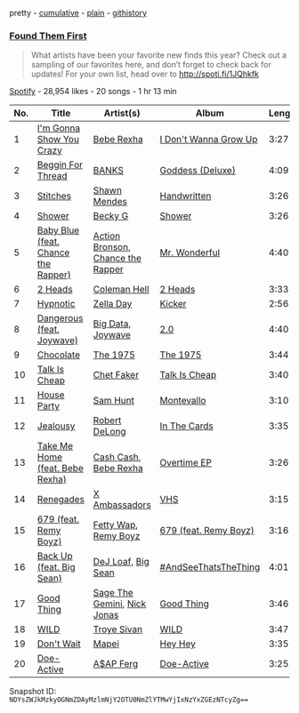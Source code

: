 pretty - [cumulative](/playlists/cumulative/3sJ6SlgRo56Oa7YhHcLK5l.md) - [plain](/playlists/plain/3sJ6SlgRo56Oa7YhHcLK5l) - [githistory](https://github.githistory.xyz/mackorone/spotify-playlist-archive/blob/main/playlists/plain/3sJ6SlgRo56Oa7YhHcLK5l)

### [Found Them First](https://open.spotify.com/playlist/3sJ6SlgRo56Oa7YhHcLK5l)

> What artists have been your favorite new finds this year? Check out a sampling of our favorites here, and don’t forget to check back for updates! For your own list, head over to <a href="http://spoti.fi/1JQhkfk">http://spoti.fi/1JQhkfk</a>

[Spotify](https://open.spotify.com/user/spotify) - 28,954 likes - 20 songs - 1 hr 13 min

| No. | Title | Artist(s) | Album | Length |
|---|---|---|---|---|
| 1 | [I'm Gonna Show You Crazy](https://open.spotify.com/track/3EVooCKm9XbvXsfgjhGDAB) | [Bebe Rexha](https://open.spotify.com/artist/64M6ah0SkkRsnPGtGiRAbb) | [I Don't Wanna Grow Up](https://open.spotify.com/album/7fpYQJGXdDUzmhZAQmf8BE) | 3:27 |
| 2 | [Beggin For Thread](https://open.spotify.com/track/4PvD06Pmbm2rHG2JjSlElF) | [BANKS](https://open.spotify.com/artist/2xe8IXgCTpwHE3eA9hTs4n) | [Goddess \(Deluxe\)](https://open.spotify.com/album/1eeYYgK208xvkCEGkYqWah) | 4:09 |
| 3 | [Stitches](https://open.spotify.com/track/3zkWCteF82vJwv0hRLba76) | [Shawn Mendes](https://open.spotify.com/artist/7n2wHs1TKAczGzO7Dd2rGr) | [Handwritten](https://open.spotify.com/album/0CnQ0JQajNswRjPkNYVG8m) | 3:26 |
| 4 | [Shower](https://open.spotify.com/track/3DmW6y7wTEYHJZlLo1r6XJ) | [Becky G](https://open.spotify.com/artist/4obzFoKoKRHIphyHzJ35G3) | [Shower](https://open.spotify.com/album/4JlzEvVJqpb62Xwc0EmOHr) | 3:26 |
| 5 | [Baby Blue \(feat\. Chance the Rapper\)](https://open.spotify.com/track/7gDwRzJhLs0fFHaGtMDJVM) | [Action Bronson](https://open.spotify.com/artist/7BMccF0hQFBpP6417k1OtQ), [Chance the Rapper](https://open.spotify.com/artist/1anyVhU62p31KFi8MEzkbf) | [Mr\. Wonderful](https://open.spotify.com/album/7ijgeLAW3W3vZ9jf6tozFq) | 4:40 |
| 6 | [2 Heads](https://open.spotify.com/track/3bi8yEuK44vLcbjHkPH0u1) | [Coleman Hell](https://open.spotify.com/artist/3q9nybxzbSHsesDBHUlP4c) | [2 Heads](https://open.spotify.com/album/7l6O4yFBhc8t0rs0C3MAcP) | 3:33 |
| 7 | [Hypnotic](https://open.spotify.com/track/2zsWRxMcUdGjj8TnWkVKw0) | [Zella Day](https://open.spotify.com/artist/100sLnojEpcadRx4edEBA6) | [Kicker](https://open.spotify.com/album/600XgAY1N6sRPVczmBogiF) | 2:56 |
| 8 | [Dangerous \(feat\. Joywave\)](https://open.spotify.com/track/3y8AEUef1AVfr0npU5UOa9) | [Big Data](https://open.spotify.com/artist/4S1nvNHWiZLP4rzwmULmUa), [Joywave](https://open.spotify.com/artist/1UfzhwcOR4yfX7yHTPfC9m) | [2.0](https://open.spotify.com/album/7MvpqHRTRxHu7QoPiYnmzH) | 4:40 |
| 9 | [Chocolate](https://open.spotify.com/track/44Ljlpy44mHvLJxcYUvTK0) | [The 1975](https://open.spotify.com/artist/3mIj9lX2MWuHmhNCA7LSCW) | [The 1975](https://open.spotify.com/album/33ZqJmmqFE8Z7Ak1Lxbnfb) | 3:44 |
| 10 | [Talk Is Cheap](https://open.spotify.com/track/6rZG4b7DocC5rO43Lv8zWi) | [Chet Faker](https://open.spotify.com/artist/6UcJxoeHWWWyT5HZP064om) | [Talk Is Cheap](https://open.spotify.com/album/6If2bJHDvvM5PvxnKO8IAX) | 3:40 |
| 11 | [House Party](https://open.spotify.com/track/1TwLKNsCnhi1HxbIi4bAW0) | [Sam Hunt](https://open.spotify.com/artist/2kucQ9jQwuD8jWdtR9Ef38) | [Montevallo](https://open.spotify.com/album/0V7c0hnrLUFJyHNtjiAT2E) | 3:10 |
| 12 | [Jealousy](https://open.spotify.com/track/2igkt5sVPBzrLXKWR98rFF) | [Robert DeLong](https://open.spotify.com/artist/42crL07E4WPfVovyUtMpvC) | [In The Cards](https://open.spotify.com/album/1Syxk8SXUlybhTg9AhzZmn) | 3:35 |
| 13 | [Take Me Home \(feat\. Bebe Rexha\)](https://open.spotify.com/track/3qZkpG7RW81clweFyefCe2) | [Cash Cash](https://open.spotify.com/artist/1LOB7jTeEV14pHai6EXSzF), [Bebe Rexha](https://open.spotify.com/artist/64M6ah0SkkRsnPGtGiRAbb) | [Overtime EP](https://open.spotify.com/album/5lLQIsKacRMQwp4tfrocjh) | 3:26 |
| 14 | [Renegades](https://open.spotify.com/track/0fYVliAYKHuPmECRs1pbRf) | [X Ambassadors](https://open.spotify.com/artist/3NPpFNZtSTHheNBaWC82rB) | [VHS](https://open.spotify.com/album/7A8fZ2jjiu5heq7wNCutKN) | 3:15 |
| 15 | [679 \(feat\. Remy Boyz\)](https://open.spotify.com/track/5NQbUaeTEOGdD6hHcre0dZ) | [Fetty Wap](https://open.spotify.com/artist/6PXS4YHDkKvl1wkIl4V8DL), [Remy Boyz](https://open.spotify.com/artist/2s0yxtiHiyGe6CY4mbDYFi) | [679 \(feat\. Remy Boyz\)](https://open.spotify.com/album/0TyDTzG2zt2tg0wONT9wSU) | 3:16 |
| 16 | [Back Up \(feat\. Big Sean\)](https://open.spotify.com/track/0sr5LOMv4x0jmTYfe6oOvP) | [DeJ Loaf](https://open.spotify.com/artist/7kFfY4UjNdNyaeUgLIEbIF), [Big Sean](https://open.spotify.com/artist/0c173mlxpT3dSFRgMO8XPh) | [\#AndSeeThatsTheThing](https://open.spotify.com/album/06KRobP4coZ4I6Kfgxb1FV) | 4:01 |
| 17 | [Good Thing](https://open.spotify.com/track/6nwGzLCRMyD8FbUk4tIzH3) | [Sage The Gemini](https://open.spotify.com/artist/6d47Z08T4snK50HgTEHo5Z), [Nick Jonas](https://open.spotify.com/artist/4Rxn7Im3LGfyRkY2FlHhWi) | [Good Thing](https://open.spotify.com/album/7I2NGYMQ5BDUy9QaShfNIw) | 3:46 |
| 18 | [WILD](https://open.spotify.com/track/5tLXA5R8DlzSHYDMwil1AB) | [Troye Sivan](https://open.spotify.com/artist/3WGpXCj9YhhfX11TToZcXP) | [WILD](https://open.spotify.com/album/6YFptjIRV7Z4RYwQ9y63z0) | 3:47 |
| 19 | [Don't Wait](https://open.spotify.com/track/1MFzHakkiqSmdPu1CkUy8b) | [Mapei](https://open.spotify.com/artist/6baWjwY7WiVPCZcW7pqqhz) | [Hey Hey](https://open.spotify.com/album/15BrywAiOpPChy5HWgphHz) | 3:35 |
| 20 | [Doe\-Active](https://open.spotify.com/track/70uFpDLFGH9DbDwv450YJe) | [A$AP Ferg](https://open.spotify.com/artist/5dHt1vcEm9qb8fCyLcB3HL) | [Doe\-Active](https://open.spotify.com/album/5k0pyF1B4ab25iu5JcG3lB) | 3:25 |

Snapshot ID: `NDYsZWJkMzkyOGNmZDAyMzlmNjY2OTU0NmZlYTMwYjIxNzYxZGEzNTcyZg==`
